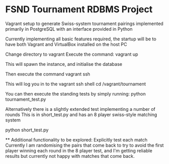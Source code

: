 FSND Tournament RDBMS Project
=============================

Vagrant setup to generate Swiss-system tournament pairings implemented
primarily in PostgreSQL with an interface provided in Python

Currently implementing all basic features required, the startup will be to
have both Vagrant and VirtualBox installed on the host PC

Change directory to vagrant
Execute the command:
vagrant up

This will spawn the instance, and initialise the database

Then execute the command
vagrant ssh

This will log you in to the vagrant ssh shell
cd /vagrant/tournament

You can then execute the standing tests by simply running:
python tournament_test.py

Alternatively there is a slightly extended test implementing a number of rounds
This is in short_test.py and has an 8 player swiss-style matching system

python short_test.py

** Additional functionality to be explored:
Explicitly test each match
Currently I am randomising the pairs that come back to try to avoid the first
player winning each round in the 8 player test, and I'm getting reliable results
but currently not happy with matches that come back.
